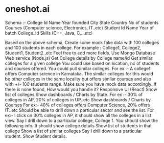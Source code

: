 # oneshot.ai
Schema :- 
College
Id
Name
Year founded
City
State
Country
No of students
Courses  (Computer science, Electronics, IT..etc)
Student
Id
Name
Year of batch
College_Id
Skills (C++, Java, C,...etc)


Based on the above schema, Create some mock fake data with 100 colleges  and 100 students in each college.  For example : College1, College2, Student1, Student2..etc Feel free to add more fields.
Use Mongo Database
Web service (Node.js)
Get College details by College name/id
Get similar colleges for a given college
You could use based on location, no of students and courses offered.  You could pull similar colleges.
For ex :- A college1 offers Computer science in Karnataka. The similar colleges for this would be other colleges in the same locality but offers similar courses and also with +/- 100 students range. Make sure you have mock data accordingly. 
If there is none found, How would you handle it?
Responsive UI (React)
Show list of colleges
Show dashboards / Charts by State.
For ex :- 30% of colleges in AP, 20% of colleges in UP..etc
Show dashboards / Charts by Courses
For ex:- 40% of colleges offers Computer Science, 20% offers IT..etc
Should be able to drill down a particular sector and see the list.
For ex:- I click on 30% colleges in AP, it should show all the colleges in a list view.
Say I drill down to a particular college, College 1. You should show the following info.
It should show college details
Show list of students in that college
Show a list of similar colleges 
Say I drill down to a particular student. 
Show Student details.
